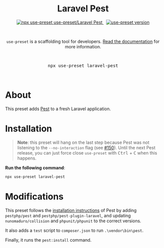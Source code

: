 <p align="center">
  <h1 align="center">Laravel Pest</h1>
  <p align="center">
    <a href="https://github.com/use-preset/use-preset/releases">
      <img alt="npx use-preset use-preset/Laravel Pest" src="https://img.shields.io/badge/use--preset-laravel--pest-blue?style=flat-square">
    </a>
    &nbsp;
    <a href="https://www.npmjs.com/package/use-preset">
      <img alt="use-preset version" src="https://img.shields.io/npm/v/use-preset?color=32c854&style=flat-square&label=use-preset">
    </a>
  </p>
  <br />
  <p align="center">
    <code>use-preset</code> is a scaffolding tool for developers. <a href="https://docs.usepreset.dev/">Read the documentation</a> for more information.
  </p>
  <br />
  <pre align="center">npx use-preset laravel-pest</pre>
  &nbsp;
<p>

# About

This preset adds [Pest](https://pestphp.com) to a fresh Laravel application.

# Installation

> **Note**: this preset will hang on the last step because Pest was not listening to the `--no-interaction` flag (see [#150](https://github.com/pestphp/pest/pull/150)). Until the next Pest release, you can just force close `use-preset` with <kbd>Ctrl</kbd> + <kbd>C</kbd> when this happens.

**Run the following command**:

```bash
npx use-preset laravel-pest
```

# Modifications

This preset follows the [installation instructions](https://pestphp.com/docs/installation/) of Pest by adding `pestphp/pest` and `pestphp/pest-plugin-laravel`, and updating `nunomaduro/collision` and `phpunit/phpunit` to the correct versions.

It also adds a `test` script to `composer.json` to run `.\vendor\bin\pest`.

Finally, it runs the `pest:install` command.
